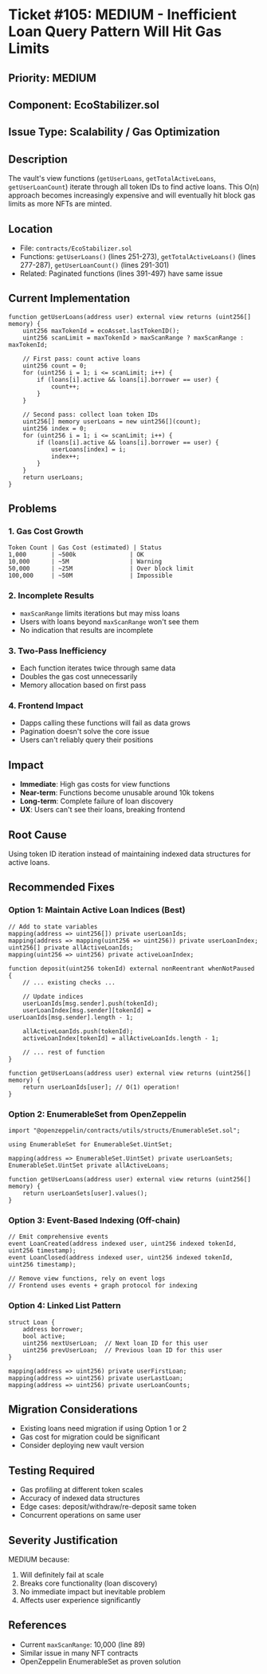 # Ticket #105: MEDIUM - Inefficient Loan Query Pattern Will Hit Gas Limits

## Priority: MEDIUM

## Component: EcoStabilizer.sol

## Issue Type: Scalability / Gas Optimization

## Description

The vault's view functions (`getUserLoans`, `getTotalActiveLoans`, `getUserLoanCount`) iterate through all token IDs to find active loans. This O(n) approach becomes increasingly expensive and will eventually hit block gas limits as more NFTs are minted.

## Location

- File: `contracts/EcoStabilizer.sol`
- Functions: `getUserLoans()` (lines 251-273), `getTotalActiveLoans()` (lines 277-287), `getUserLoanCount()` (lines 291-301)
- Related: Paginated functions (lines 391-497) have same issue

## Current Implementation

```solidity
function getUserLoans(address user) external view returns (uint256[] memory) {
    uint256 maxTokenId = ecoAsset.lastTokenID();
    uint256 scanLimit = maxTokenId > maxScanRange ? maxScanRange : maxTokenId;

    // First pass: count active loans
    uint256 count = 0;
    for (uint256 i = 1; i <= scanLimit; i++) {
        if (loans[i].active && loans[i].borrower == user) {
            count++;
        }
    }

    // Second pass: collect loan token IDs
    uint256[] memory userLoans = new uint256[](count);
    uint256 index = 0;
    for (uint256 i = 1; i <= scanLimit; i++) {
        if (loans[i].active && loans[i].borrower == user) {
            userLoans[index] = i;
            index++;
        }
    }
    return userLoans;
}
```

## Problems

### 1. Gas Cost Growth

```
Token Count | Gas Cost (estimated) | Status
1,000       | ~500k               | OK
10,000      | ~5M                 | Warning
50,000      | ~25M                | Over block limit
100,000     | ~50M                | Impossible
```

### 2. Incomplete Results

- `maxScanRange` limits iterations but may miss loans
- Users with loans beyond `maxScanRange` won't see them
- No indication that results are incomplete

### 3. Two-Pass Inefficiency

- Each function iterates twice through same data
- Doubles the gas cost unnecessarily
- Memory allocation based on first pass

### 4. Frontend Impact

- Dapps calling these functions will fail as data grows
- Pagination doesn't solve the core issue
- Users can't reliably query their positions

## Impact

- **Immediate**: High gas costs for view functions
- **Near-term**: Functions become unusable around 10k tokens
- **Long-term**: Complete failure of loan discovery
- **UX**: Users can't see their loans, breaking frontend

## Root Cause

Using token ID iteration instead of maintaining indexed data structures for active loans.

## Recommended Fixes

### Option 1: Maintain Active Loan Indices (Best)

```solidity
// Add to state variables
mapping(address => uint256[]) private userLoanIds;
mapping(address => mapping(uint256 => uint256)) private userLoanIndex;
uint256[] private allActiveLoanIds;
mapping(uint256 => uint256) private activeLoanIndex;

function deposit(uint256 tokenId) external nonReentrant whenNotPaused {
    // ... existing checks ...

    // Update indices
    userLoanIds[msg.sender].push(tokenId);
    userLoanIndex[msg.sender][tokenId] = userLoanIds[msg.sender].length - 1;

    allActiveLoanIds.push(tokenId);
    activeLoanIndex[tokenId] = allActiveLoanIds.length - 1;

    // ... rest of function
}

function getUserLoans(address user) external view returns (uint256[] memory) {
    return userLoanIds[user]; // O(1) operation!
}
```

### Option 2: EnumerableSet from OpenZeppelin

```solidity
import "@openzeppelin/contracts/utils/structs/EnumerableSet.sol";

using EnumerableSet for EnumerableSet.UintSet;

mapping(address => EnumerableSet.UintSet) private userLoanSets;
EnumerableSet.UintSet private allActiveLoans;

function getUserLoans(address user) external view returns (uint256[] memory) {
    return userLoanSets[user].values();
}
```

### Option 3: Event-Based Indexing (Off-chain)

```solidity
// Emit comprehensive events
event LoanCreated(address indexed user, uint256 indexed tokenId, uint256 timestamp);
event LoanClosed(address indexed user, uint256 indexed tokenId, uint256 timestamp);

// Remove view functions, rely on event logs
// Frontend uses events + graph protocol for indexing
```

### Option 4: Linked List Pattern

```solidity
struct Loan {
    address borrower;
    bool active;
    uint256 nextUserLoan;  // Next loan ID for this user
    uint256 prevUserLoan;  // Previous loan ID for this user
}

mapping(address => uint256) private userFirstLoan;
mapping(address => uint256) private userLastLoan;
mapping(address => uint256) private userLoanCounts;
```

## Migration Considerations

- Existing loans need migration if using Option 1 or 2
- Gas cost for migration could be significant
- Consider deploying new vault version

## Testing Required

- Gas profiling at different token scales
- Accuracy of indexed data structures
- Edge cases: deposit/withdraw/re-deposit same token
- Concurrent operations on same user

## Severity Justification

MEDIUM because:

1. Will definitely fail at scale
2. Breaks core functionality (loan discovery)
3. No immediate impact but inevitable problem
4. Affects user experience significantly

## References

- Current `maxScanRange`: 10,000 (line 89)
- Similar issue in many NFT contracts
- OpenZeppelin EnumerableSet as proven solution
